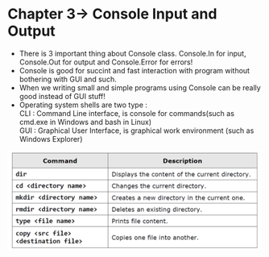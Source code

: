 # Chapter 3-> Console Input and Output
- There is 3 important thing about Console class. Console.In for input, Console.Out for output and Console.Error for errors!
- Console is good for succint and fast interaction with program without bothering with GUI and such.
- When we writing small and simple programs using Console can be really good instead of GUI stuff!
- Operating system shells are two type :\
    CLI : Command Line interface, is console for commands(such as cmd.exe in Windows and bash in Linux)\
    GUI : Graphical User Interface, is graphical work environment (such as Windows Explorer)

![Some Command Line Commands on Windows](https://github.com/mrsahin101/Fundamentals_of_Programming_Csharp/blob/main/Chapter4_Console_Input_Output/Images/CommandLine_commands.png)